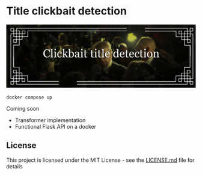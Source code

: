# Title clickbait detection

![](assets/README-62b097da.png)

    docker compose up

Coming soon
- Transformer implementation
- Functional Flask API on a docker

## License
This project is licensed under the MIT License - see the [LICENSE.md](LICENSE.md) file for details
